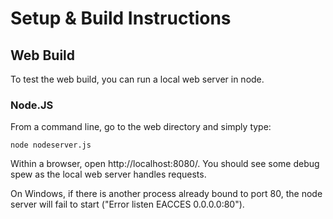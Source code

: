 
# Setup & Build Instructions

## Web Build
To test the web build, you can run a local web server in node.

### Node.JS
From a command line, go to the web directory and simply type:
```
node nodeserver.js
```
Within a browser, open http://localhost:8080/. You should see some debug spew as the local web server handles requests.

On Windows, if there is another process already bound to port 80, the node server will fail to start ("Error listen EACCES 0.0.0.0:80").
